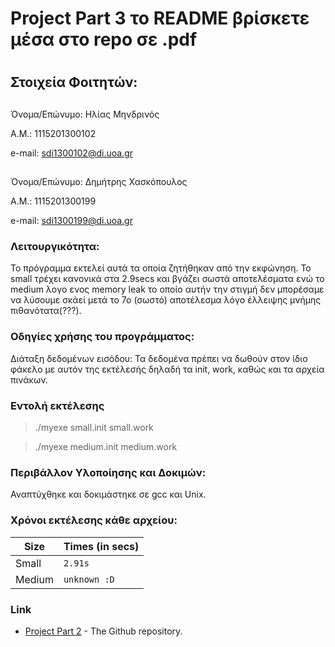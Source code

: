 # Project Part 3 το README βρίσκετε μέσα στο repo σε .pdf<h1>

## Στοιχεία Φοιτητών: <h2>

Όνομα/Επώνυμο:	Ηλίας Μηνδρινός

Α.Μ.:		    1115201300102  

e-mail:		    sdi1300102@di.uoa.gr

##
Όνομα/Επώνυμο:	Δημήτρης Χασκόπουλος
 
Α.Μ.:		    1115201300199  

e-mail:		    sdi1300199@di.uoa.gr


### Λειτουργικότητα: 

Το πρόγραμμα εκτελεί αυτά τα οποία ζητήθηκαν από την εκφώνηση. Το small τρέχει κανονικά στα 2.9secs και βγάζει 
σωστά αποτελέσματα ενώ το medium λογο ενος memory leak το οποίο αυτήν την στιγμή δεν μπορέσαμε να λύσουμε σκάεί
μετά το 7ο (σωστό) αποτέλεσμα λόγο έλλειψης μνήμης πιθανότατα(???).


### Οδηγίες χρήσης του προγράμματος:

Διάταξη δεδομένων εισόδου: Τα δεδομένα πρέπει να δωθούν στον ίδιο φάκελο με αυτόν της εκτέλεσής δηλαδή τα init, 
work, καθώς και τα αρχεία πινάκων.

### Εντολή εκτέλεσης

>./myexe small.init small.work

>./myexe medium.init medium.work


### Περιβάλλον Υλοποίησης και Δοκιμών: 

Αναπτύχθηκε και δοκιμάστηκε  σε gcc και Unix.

### Χρόνοι εκτέλεσης κάθε αρχείου:

|     Size       |           Times (in secs)     |
|----------------|-------------------------------|
|Small           |             `2.91s`           |
|Medium          |             `unknown :D`         |

### Link

* [Project Part 2](https://github.com/jimhasko/project2019) - The Github repository. 
